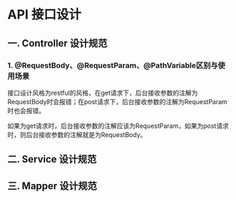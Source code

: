 # API 接口设计
## 一. Controller 设计规范

### 1. @RequestBody、@RequestParam、@PathVariable区别与使用场景
接口设计风格为restful的风格，在get请求下，后台接收参数的注解为RequestBody时会报错；在post请求下，后台接收参数的注解为RequestParam时也会报错。

如果为get请求时，后台接收参数的注解应该为RequestParam，如果为post请求时，则后台接收参数的注解就是为RequestBody。
## 二. Service 设计规范

## 三. Mapper 设计规范
